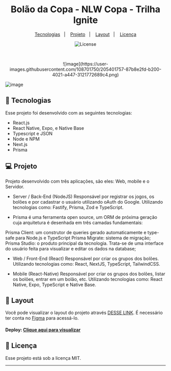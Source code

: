<h1 align="center">Bolão da Copa - NLW Copa - Trilha Ignite</h1>

<p align="center">
  <a href="#-tecnologias">Tecnologias</a>&nbsp;&nbsp;&nbsp;|&nbsp;&nbsp;&nbsp;
  <a href="#-projeto">Projeto</a>&nbsp;&nbsp;&nbsp;|&nbsp;&nbsp;&nbsp;
  <a href="#-layout">Layout</a>&nbsp;&nbsp;&nbsp;|&nbsp;&nbsp;&nbsp;
  <a href="#memo-licença">Licença</a>
</p>

<p align="center">
  <img alt="License" src="https://img.shields.io/static/v1?label=license&message=MIT&color=49AA26&labelColor=000000">
</p>

<br>

<p align="center">
  ![image](https://user-images.githubusercontent.com/108701750/205401757-87b8e2fd-b200-4021-a447-3121772689c4.png)
  
  ![image](https://user-images.githubusercontent.com/108701750/205401792-64e9c6e8-00ec-49a5-be7b-181f8cacb975.png)
</p>

## 🚀 Tecnologias

Esse projeto foi desenvolvido com as seguintes tecnologias:

- React.js
- React Native, Expo, e Native Base
- Typescript e JSON
- Node e NPM
- Next.js
- Prisma 

## 💻 Projeto

Projeto desenvolvido com três aplicações, são eles: Web, mobile e o Servidor. 

- Server / Back-End (NodeJS)
Responsável por registrar os jogos, os bolões e por cadastrar o usuário utilizando oAuth do Google. Utilizando tecnologias como: Fastify, Prisma, Zod e TypeScript.

- Prisma é uma ferramenta open source, um ORM de próxima geração cuja arquitetura é desenhada em três camadas fundamentais:

Prisma Client: um construtor de queries gerado automaticamente e type-safe para Node.js e TypeScript
Prisma Migrate: sistema de migração;
Prisma Studio: o produto principal da tecnologia. Trata-se de uma interface do usuário feita para visualizar e editar os dados na database;

- Web / Front-End (React)
Responsável por criar os grupos dos bolões. Utilizando tecnologias como: React, NextJS, TypeScript, TailwindCSS.

- Mobile (React-Native)
Responsável por criar os grupos dos bolões, listar os bolões, entrar em um bolão, etc. Utilizando tecnologias como: React Native, Expo, TypeScript e Native Base.

## 🔖 Layout

Você pode visualizar o layout do projeto através [DESSE LINK](https://www.figma.com/file/gpqavL469k0pPUGOmAQEM9/Explorer-Lab-%2301/duplicate). É necessário ter conta no [Figma](https://figma.com) para acessá-lo.

#### Deploy: [Clique aqui para visualizar](https://rocketpayexplore.netlify.app/)

## :memo: Licença

Esse projeto está sob a licença MIT.

---
